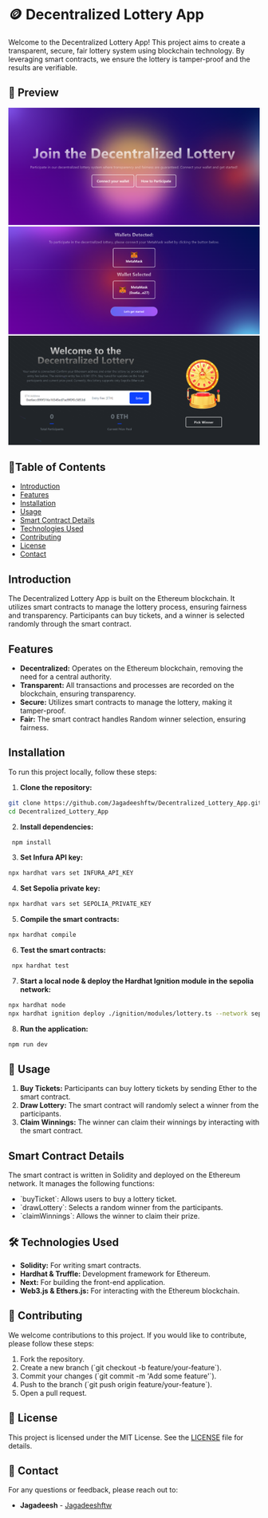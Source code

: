# 🪙 Decentralized Lottery App

Welcome to the Decentralized Lottery App! This project aims to create a transparent, secure, fair lottery system using blockchain technology. By leveraging smart contracts, we ensure the lottery is tamper-proof and the results are verifiable.

## 📸 Preview

![Portfolio Preview](./public/preview-2.png)
![Portfolio Preview](./public/preview-3.png)
![Portfolio Preview](./public/preview-1.png)

## 📑Table of Contents

- [Introduction](#introduction)
- [Features](#features)
- [Installation](#installation)
- [Usage](#usage)
- [Smart Contract Details](#smart-contract-details)
- [Technologies Used](#technologies-used)
- [Contributing](#contributing)
- [License](#license)
- [Contact](#contact)

## Introduction

The Decentralized Lottery App is built on the Ethereum blockchain. It utilizes smart contracts to manage the lottery process, ensuring fairness and transparency. Participants can buy tickets, and a winner is selected randomly through the smart contract.

## Features

- **Decentralized:** Operates on the Ethereum blockchain, removing the need for a central authority.
- **Transparent:** All transactions and processes are recorded on the blockchain, ensuring transparency.
- **Secure:** Utilizes smart contracts to manage the lottery, making it tamper-proof.
- **Fair:** The smart contract handles Random winner selection, ensuring fairness.

## Installation

To run this project locally, follow these steps:

1. **Clone the repository:**

```sh
git clone https://github.com/Jagadeeshftw/Decentralized_Lottery_App.git
cd Decentralized_Lottery_App
```

2. **Install dependencies:**

```sh
 npm install
```

3. **Set Infura API key:**

```sh
npx hardhat vars set INFURA_API_KEY
```

4. **Set Sepolia private key:**

```sh
npx hardhat vars set SEPOLIA_PRIVATE_KEY
```

5. **Compile the smart contracts:**

```sh
npx hardhat compile
```

6. **Test the smart contracts:**

```sh
 npx hardhat test
```

7. **Start a local node & deploy the Hardhat Ignition module in the sepolia network:**

```sh
npx hardhat node
npx hardhat ignition deploy ./ignition/modules/lottery.ts --network sepolia
```

8. **Run the application:**

```sh
npm run dev
```

## 👤 Usage

1. **Buy Tickets:** Participants can buy lottery tickets by sending Ether to the smart contract.
2. **Draw Lottery:** The smart contract will randomly select a winner from the participants.
3. **Claim Winnings:** The winner can claim their winnings by interacting with the smart contract.

## Smart Contract Details

The smart contract is written in Solidity and deployed on the Ethereum network. It manages the following functions:

- \`buyTicket\`: Allows users to buy a lottery ticket.
- \`drawLottery\`: Selects a random winner from the participants.
- \`claimWinnings\`: Allows the winner to claim their prize.

## 🛠️ Technologies Used

- **Solidity:** For writing smart contracts.
- **Hardhat & Truffle:** Development framework for Ethereum.
- **Next:** For building the front-end application.
- **Web3.js & Ethers.js:** For interacting with the Ethereum blockchain.

## 🤝 Contributing

We welcome contributions to this project. If you would like to contribute, please follow these steps:

1. Fork the repository.
2. Create a new branch (\`git checkout -b feature/your-feature\`).
3. Commit your changes (\`git commit -m 'Add some feature'\`).
4. Push to the branch (\`git push origin feature/your-feature\`).
5. Open a pull request.

## 📝 License

This project is licensed under the MIT License. See the [LICENSE](LICENSE) file for details.

## 📧 Contact

For any questions or feedback, please reach out to:

- **Jagadeesh** - [Jagadeeshftw](https://github.com/Jagadeeshftw)
